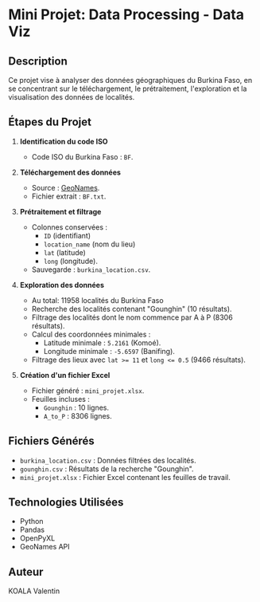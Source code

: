 # Mini Projet: Data Processing - Data Viz

## Description
Ce projet vise à analyser des données géographiques du Burkina Faso, en se concentrant sur le téléchargement, le prétraitement, l'exploration et la visualisation des données de localités.

## Étapes du Projet

1. **Identification du code ISO**  
   - Code ISO du Burkina Faso : `BF`.

2. **Téléchargement des données**  
   - Source : [GeoNames](https://download.geonames.org/export/dump/BF.zip).  
   - Fichier extrait : `BF.txt`.

3. **Prétraitement et filtrage**  
   - Colonnes conservées :  
     - `ID` (identifiant)  
     - `location_name` (nom du lieu)  
     - `lat` (latitude)  
     - `long` (longitude).  
   - Sauvegarde : `burkina_location.csv`.

4. **Exploration des données**
   - Au total: 11958 localités du Burkina Faso   
   - Recherche des localités contenant "Gounghin" (10 résultats).  
   - Filtrage des localités dont le nom commence par A à P (8306 résultats).  
   - Calcul des coordonnées minimales :  
     - Latitude minimale : `5.2161` (Komoé).  
     - Longitude minimale : `-5.6597` (Banifing).  
   - Filtrage des lieux avec `lat >= 11` et `long <= 0.5` (9466 résultats).

6. **Création d'un fichier Excel**  
   - Fichier généré : `mini_projet.xlsx`.  
   - Feuilles incluses :  
     - `Gounghin` : 10 lignes.  
     - `A_to_P` : 8306 lignes.

## Fichiers Générés
- `burkina_location.csv` : Données filtrées des localités.  
- `gounghin.csv` : Résultats de la recherche "Gounghin".  
- `mini_projet.xlsx` : Fichier Excel contenant les feuilles de travail.  

## Technologies Utilisées
- Python  
- Pandas  
- OpenPyXL  
- GeoNames API  

## Auteur
KOALA Valentin
